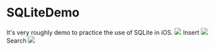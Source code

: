 SQLiteDemo
==========
It's very roughly demo to practice the use of SQLite in iOS.
![](https://docs.google.com/uc?authuser=0&id=0B-krfmFjYr8KNzlnR21PbDc1MDQ&export=download)
Insert
![](https://docs.google.com/uc?authuser=0&id=0B-krfmFjYr8KcVhETmplUm5lZDQ&export=download)
Search
![](https://docs.google.com/uc?authuser=0&id=0B-krfmFjYr8KdTJiLTlJdkNNTHM&export=download)
